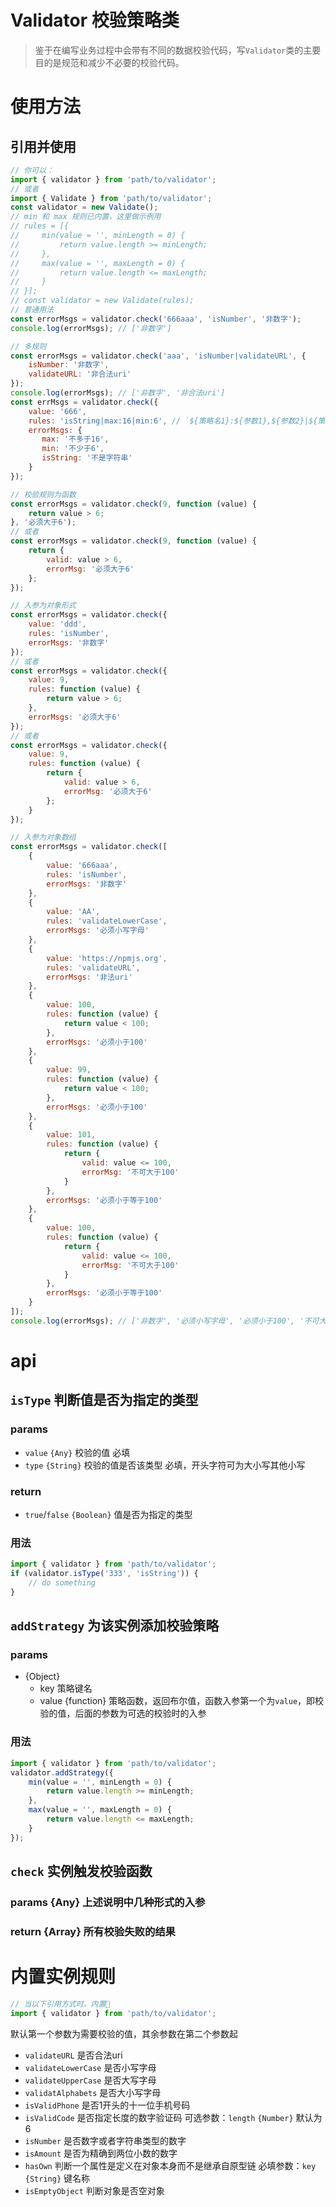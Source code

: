 # Validator 校验策略类
> 鉴于在编写业务过程中会带有不同的数据校验代码，写`Validator`类的主要目的是规范和减少不必要的校验代码。

# 使用方法
## 引用并使用
```js
// 你可以：
import { validator } from 'path/to/validator';
// 或者
import { Validate } from 'path/to/validator';
const validator = new Validate();
// min 和 max 规则已内置，这里做示例用
// rules = [{
//     min(value = '', minLength = 0) {
//         return value.length >= minLength;
//     },
//     max(value = '', maxLength = 0) {
//         return value.length <= maxLength;
//     }
// }];
// const validator = new Validate(rules);
// 普通用法
const errorMsgs = validator.check('666aaa', 'isNumber', '非数字');
console.log(errorMsgs); // ['非数字']
```
```js
// 多规则
const errorMsgs = validator.check('aaa', 'isNumber|validateURL', {
    isNumber: '非数字',
    validateURL: '非合法uri'
});
console.log(errorMsgs); // ['非数字', '非合法uri']
const errMsgs = validator.check({
    value: '666',
    rules: 'isString|max:16|min:6', // `${策略名1}:${参数1},${参数2}|${策名2}:${参数1}|${策略名3}`
    errorMsgs: {
       max: '不多于16',
       min: '不少于6',
       isString: '不是字符串'
    }
});
```
```js
// 校验规则为函数
const errorMsgs = validator.check(9, function (value) {
    return value > 6;
}, '必须大于6');
// 或者
const errorMsgs = validator.check(9, function (value) {
    return {
        valid: value > 6,
        errorMsg: '必须大于6'
    };
});
```
```js
// 入参为对象形式
const errorMsgs = validator.check({
    value: 'ddd',
    rules: 'isNumber',
    errorMsgs: '非数字'
});
// 或者
const errorMsgs = validator.check({
    value: 9,
    rules: function (value) {
        return value > 6;
    },
    errorMsgs: '必须大于6'
});
// 或者
const errorMsgs = validator.check({
    value: 9,
    rules: function (value) {
        return {
            valid: value > 6,
            errorMsg: '必须大于6'
        };
    }
});
```
```js
// 入参为对象数组
const errorMsgs = validator.check([
    {
        value: '666aaa', 
        rules: 'isNumber',
        errorMsgs: '非数字'
    },
    {
        value: 'AA', 
        rules: 'validateLowerCase',
        errorMsgs: '必须小写字母'
    },
    {
        value: 'https://npmjs.org', 
        rules: 'validateURL',
        errorMsgs: '非法uri'
    },
    {
        value: 100,
        rules: function (value) {
            return value < 100;
        },
        errorMsgs: '必须小于100'
    },
    {
        value: 99,
        rules: function (value) {
            return value < 100;
        },
        errorMsgs: '必须小于100'
    },
    {
        value: 101,
        rules: function (value) {
            return {
                valid: value <= 100,
                errorMsg: '不可大于100'
            }
        },
        errorMsgs: '必须小于等于100'
    },
    {
        value: 100,
        rules: function (value) {
            return {
                valid: value <= 100,
                errorMsg: '不可大于100'
            }
        },
        errorMsgs: '必须小于等于100'
    }
]);
console.log(errorMsgs); // ['非数字', '必须小写字母', '必须小于100', '不可大于100']
```
# api

## `isType` 判断值是否为指定的类型

### params
- `value` `{Any}` 校验的值 必填
- `type`  `{String}` 校验的值是否该类型 必填，开头字符可为大小写其他小写

### return
- `true`/`false` `{Boolean}` 值是否为指定的类型

### 用法
```js
import { validator } from 'path/to/validator';
if (validator.isType('333', 'isString')) {
    // do something
}

```

## `addStrategy` 为该实例添加校验策略

### params 
- {Object}
    - key 策略键名
    - value {function} 策略函数，返回布尔值，函数入参第一个为`value`，即校验的值，后面的参数为可选的校验时的入参

### 用法
```js
import { validator } from 'path/to/validator';
validator.addStrategy({
    min(value = '', minLength = 0) {
        return value.length >= minLength;
    },
    max(value = '', maxLength = 0) {
        return value.length <= maxLength;
    }
});
```

## `check` 实例触发校验函数
### params {Any} 上述说明中几种形式的入参
### return {Array} 所有校验失败的结果

# 内置实例规则
```js
// 当以下引用方式时，内置
import { validator } from 'path/to/validator';
```
默认第一个参数为需要校验的值，其余参数在第二个参数起
- `validateURL` 是否合法uri
- `validateLowerCase` 是否小写字母
- `validateUpperCase` 是否大写字母
- `validatAlphabets` 是否大小写字母
- `isValidPhone` 是否1开头的十一位手机号码
- `isValidCode` 是否指定长度的数字验证码 可选参数：`length` `{Number}` 默认为6
- `isNumber` 是否数字或者字符串类型的数字
- `isAmount` 是否为精确到两位小数的数字
- `hasOwn` 判断一个属性是定义在对象本身而不是继承自原型链 必填参数：`key` `{String}` 键名称
- `isEmptyObject` 判断对象是否空对象